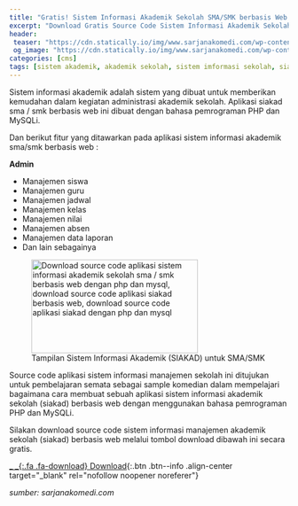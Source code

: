 ```yaml
---
title: "Gratis! Sistem Informasi Akademik Sekolah SMA/SMK berbasis Web (SIAKAD)"
excerpt: "Download Gratis Source Code Sistem Informasi Akademik Sekolah SMA/SMK berbasis Web (SIAKAD)"
header:
 teaser: "https://cdn.statically.io/img/www.sarjanakomedi.com/wp-content/uploads/2019/04/sistem-informasi-akademik-sekolah-300x169.png"
 og_image: "https://cdn.statically.io/img/www.sarjanakomedi.com/wp-content/uploads/2019/04/sistem-informasi-akademik-sekolah.png"
categories: [cms]
tags: [sistem akademik, akademik sekolah, sistem imformasi sekolah, siakad sma smk, source code siakad, download siakad gratis]
---
```

Sistem informasi akademik adalah sistem yang dibuat untuk memberikan kemudahan dalam kegiatan administrasi akademik sekolah. Aplikasi siakad sma / smk berbasis web ini dibuat dengan bahasa pemrograman PHP dan MySQLi.

Dan berikut fitur yang ditawarkan pada aplikasi sistem informasi akademik sma/smk berbasis web :

**Admin**

- Manajemen siswa
- Manajemen guru
- Manajemen jadwal
- Manajemen kelas
- Manajemen nilai
- Manajemen absen
- Manajemen data laporan
- Dan lain sebagainya

<figure><a href="https://cdn.statically.io/img/www.sarjanakomedi.com/wp-content/uploads/2019/04/sistem-informasi-akademik-sekolah.png"><img src="https://cdn.statically.io/img/www.sarjanakomedi.com/wp-content/uploads/2019/04/sistem-informasi-akademik-sekolah-300x169.png" alt="Download source code aplikasi sistem informasi akademik sekolah sma / smk berbasis web dengan php dan mysql, download source code aplikasi siakad berbasis web, download source code aplikasi siakad dengan php dan mysql" width="300" height="169" srcset="https://cdn.statically.io/img/www.sarjanakomedi.com/wp-content/uploads/2019/04/sistem-informasi-akademik-sekolah-300x169.png 300w, https://cdn.statically.io/img/www.sarjanakomedi.com/wp-content/uploads/2019/04/sistem-informasi-akademik-sekolah-768x432.png 768w, https://cdn.statically.io/img/www.sarjanakomedi.com/wp-content/uploads/2019/04/sistem-informasi-akademik-sekolah-1024x576.png 1024w, https://cdn.statically.io/img/www.sarjanakomedi.com/wp-content/uploads/2019/04/sistem-informasi-akademik-sekolah.png 1600w" sizes="(max-width: 300px) 100vw, 300px" /></a><figcaption>Tampilan Sistem Informasi Akademik (SIAKAD) untuk SMA/SMK</figcaption></figure>

Source code aplikasi sistem informasi manajemen sekolah ini ditujukan untuk pembelajaran semata sebagai sample komedian dalam mempelajari bagaimana cara membuat sebuah aplikasi sistem informasi akademik sekolah (siakad) berbasis web dengan menggunakan bahasa pemrograman PHP dan MySQLi.

Silakan download source code sistem informasi manajemen akademik sekolah (siakad) berbasis web melalui tombol download dibawah ini secara gratis.</p>

[_ _{:.fa .fa-download} Download](/){:.btn .btn--info .align-center target="_blank" rel="nofollow noopener noreferer"}

_sumber: sarjanakomedi.com_
